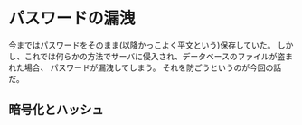 
# パスワードの漏洩
今まではパスワードをそのまま(以降かっこよく平文という)保存していた。
しかし、これでは何らかの方法でサーバに侵入され、データベースのファイルが盗まれた場合、
パスワードが漏洩してしまう。
それを防ごうというのが今回の話だ。

## 暗号化とハッシュ


